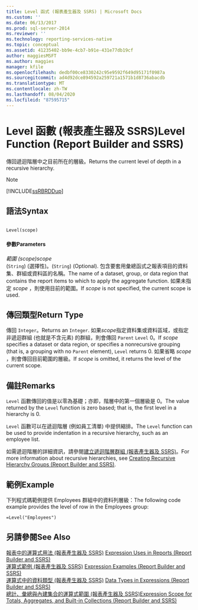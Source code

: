```yaml
---
title: Level 函式 (報表產生器及 SSRS) | Microsoft Docs
ms.custom: ''
ms.date: 06/13/2017
ms.prod: sql-server-2014
ms.reviewer: ''
ms.technology: reporting-services-native
ms.topic: conceptual
ms.assetid: 41235402-bb9e-4cb7-b91e-431e77db19cf
author: maggiesMSFT
ms.author: maggies
manager: kfile
ms.openlocfilehash: dedbf00ce8330242c95e9592f649d95171f0987a
ms.sourcegitcommit: ad4d92dce894592a259721a1571b1d8736abacdb
ms.translationtype: MT
ms.contentlocale: zh-TW
ms.lasthandoff: 08/04/2020
ms.locfileid: "87595715"
---
```

# <a name="level-function-report-builder-and-ssrs"></a><span data-ttu-id="2a875-102">Level 函數 (報表產生器及 SSRS)</span><span class="sxs-lookup"><span data-stu-id="2a875-102">Level Function (Report Builder and SSRS)</span></span>
  <span data-ttu-id="2a875-103">傳回遞迴階層中之目前所在的層級。</span><span class="sxs-lookup"><span data-stu-id="2a875-103">Returns the current level of depth in a recursive hierarchy.</span></span>  
  
> [!NOTE]  
>  [!INCLUDE[ssRBRDDup](../../includes/ssrbrddup-md.md)]  
  
## <a name="syntax"></a><span data-ttu-id="2a875-104">語法</span><span class="sxs-lookup"><span data-stu-id="2a875-104">Syntax</span></span>  
  
```  
  
Level(scope)  
```  
  
#### <a name="parameters"></a><span data-ttu-id="2a875-105">參數</span><span class="sxs-lookup"><span data-stu-id="2a875-105">Parameters</span></span>  
 <span data-ttu-id="2a875-106">*範圍 (scope)*</span><span class="sxs-lookup"><span data-stu-id="2a875-106">*scope*</span></span>  
 <span data-ttu-id="2a875-107">(`String`) (選擇性)。</span><span class="sxs-lookup"><span data-stu-id="2a875-107">(`String`) (Optional).</span></span> <span data-ttu-id="2a875-108">包含要套用彙總函式之報表項目的資料集、群組或資料區的名稱。</span><span class="sxs-lookup"><span data-stu-id="2a875-108">The name of a dataset, group, or data region that contains the report items to which to apply the aggregate function.</span></span> <span data-ttu-id="2a875-109">如果未指定 *scope* ，則使用目前的範圍。</span><span class="sxs-lookup"><span data-stu-id="2a875-109">If *scope* is not specified, the current scope is used.</span></span>  
  
## <a name="return-type"></a><span data-ttu-id="2a875-110">傳回類型</span><span class="sxs-lookup"><span data-stu-id="2a875-110">Return Type</span></span>  
 <span data-ttu-id="2a875-111">傳回 `Integer`。</span><span class="sxs-lookup"><span data-stu-id="2a875-111">Returns an `Integer`.</span></span> <span data-ttu-id="2a875-112">如果*scope*指定資料集或資料區域，或指定非遞迴群組 (也就是不含元素) 的群組，則會傳回 `Parent` `Level` 0。</span><span class="sxs-lookup"><span data-stu-id="2a875-112">If *scope* specifies a dataset or data region, or specifies a nonrecursive grouping (that is, a grouping with no `Parent` element), `Level` returns 0.</span></span> <span data-ttu-id="2a875-113">如果省略 *scope* ，則會傳回目前範圍的層級。</span><span class="sxs-lookup"><span data-stu-id="2a875-113">If *scope* is omitted, it returns the level of the current scope.</span></span>  
  
## <a name="remarks"></a><span data-ttu-id="2a875-114">備註</span><span class="sxs-lookup"><span data-stu-id="2a875-114">Remarks</span></span>  
 <span data-ttu-id="2a875-115">`Level` 函數傳回的值是以零為基礎；亦即，階層中的第一個層級是 0。</span><span class="sxs-lookup"><span data-stu-id="2a875-115">The value returned by the `Level` function is zero based; that is, the first level in a hierarchy is 0.</span></span>  
  
 <span data-ttu-id="2a875-116">`Level` 函數可以在遞迴階層 (例如員工清單) 中提供縮排。</span><span class="sxs-lookup"><span data-stu-id="2a875-116">The `Level` function can be used to provide indentation in a recursive hierarchy, such as an employee list.</span></span>  
  
 <span data-ttu-id="2a875-117">如需遞迴階層的詳細資訊，請參閱[建立遞迴階層群組 &#40;報表產生器及 SSRS&#41;](creating-recursive-hierarchy-groups-report-builder-and-ssrs.md)。</span><span class="sxs-lookup"><span data-stu-id="2a875-117">For more information about recursive hierarchies, see [Creating Recursive Hierarchy Groups &#40;Report Builder and SSRS&#41;](creating-recursive-hierarchy-groups-report-builder-and-ssrs.md).</span></span>  
  
## <a name="example"></a><span data-ttu-id="2a875-118">範例</span><span class="sxs-lookup"><span data-stu-id="2a875-118">Example</span></span>  
 <span data-ttu-id="2a875-119">下列程式碼範例提供 Employees 群組中的資料列層級：</span><span class="sxs-lookup"><span data-stu-id="2a875-119">The following code example provides the level of row in the Employees group:</span></span>  
  
```  
=Level("Employees")  
```  
  
## <a name="see-also"></a><span data-ttu-id="2a875-120">另請參閱</span><span class="sxs-lookup"><span data-stu-id="2a875-120">See Also</span></span>  
 <span data-ttu-id="2a875-121">[報表中的運算式用法 &#40;報表產生器及 SSRS&#41;](expression-uses-in-reports-report-builder-and-ssrs.md) </span><span class="sxs-lookup"><span data-stu-id="2a875-121">[Expression Uses in Reports &#40;Report Builder and SSRS&#41;](expression-uses-in-reports-report-builder-and-ssrs.md) </span></span>  
 <span data-ttu-id="2a875-122">[運算式範例 &#40;報表產生器及 SSRS&#41;](expression-examples-report-builder-and-ssrs.md) </span><span class="sxs-lookup"><span data-stu-id="2a875-122">[Expression Examples &#40;Report Builder and SSRS&#41;](expression-examples-report-builder-and-ssrs.md) </span></span>  
 <span data-ttu-id="2a875-123">[運算式中的資料類型 &#40;報表產生器及 SSRS&#41;](expressions-report-builder-and-ssrs.md) </span><span class="sxs-lookup"><span data-stu-id="2a875-123">[Data Types in Expressions &#40;Report Builder and SSRS&#41;](expressions-report-builder-and-ssrs.md) </span></span>  
 [<span data-ttu-id="2a875-124">總計、彙總與內建集合的運算式範圍 &#40;報表產生器及 SSRS&#41;</span><span class="sxs-lookup"><span data-stu-id="2a875-124">Expression Scope for Totals, Aggregates, and Built-in Collections &#40;Report Builder and SSRS&#41;</span></span>](expression-scope-for-totals-aggregates-and-built-in-collections.md)  
  
  

